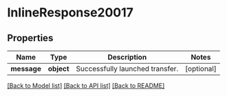 # InlineResponse20017

## Properties
Name | Type | Description | Notes
------------ | ------------- | ------------- | -------------
**message** | **object** | Successfully launched transfer. | [optional] 

[[Back to Model list]](../README.md#documentation-for-models) [[Back to API list]](../README.md#documentation-for-api-endpoints) [[Back to README]](../README.md)

